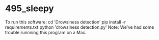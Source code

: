 # 495_sleepy
To run this software:
cd 'Drowsiness detection'
pip install -r requirements.txt 
python 'drowsiness detection.py'
Note: We've had some trouble runnning this program on a Mac.

